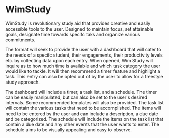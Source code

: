 # WimStudy

WimStudy is revolutionary study aid that provides creative and easily accessible tools to the user.
Designed to maintain focus, set attainable goals, designate time towards specifc taks and organize various commitments.

The format will seek to provide the user with a dashboard that will cater to the needs of a specifc student, 
their engagements, their productivity levels etc. by collecting data upon each entry. When opened, Wim Study
will inquire as to how much time is available and which task category the user would like to tackle. It will then 
recommend a timer feature and highlight a task. This entry can also be opted out of by the user to allow for a
freestyle study approach.

The dashboard will include a timer, a task list, and a schedule. The timer can be easily manipulated, but can 
also be set to the user's desired intervals. Some recommended templates will also be provided. The task list
will contain the various tasks that need to be accomplished. The items will need to be entered by the user and
can include a description, a due date and be categorized. The schedule will include the items on the task list
that contain a due date and any other events that the user wants to enter. The schedule aims to be visually
appealing and easy to observe. 
